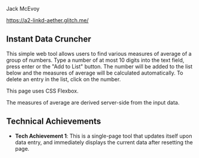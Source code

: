 Jack McEvoy

https://a2-linkd-aether.glitch.me/

## Instant Data Cruncher
This simple web tool allows users to find various measures of average of a group of numbers. Type a number of at most 10 digits into the text field, press enter or the "Add to List" button. The number will be added to the list below and the measures of average will be calculated automatically. To delete an entry in the list, click on the number.

This page uses CSS Flexbox.

The measures of average are derived server-side from the input data.

## Technical Achievements
- **Tech Achievement 1**: This is a single-page tool that updates itself upon data entry, and immediately displays the current data after resetting the page.